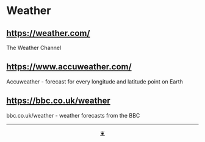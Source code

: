 # Weather


## https://weather.com/

The Weather Channel

## https://www.accuweather.com/

Accuweather - forecast for every longitude and latitude point on Earth

## https://bbc.co.uk/weather

bbc.co.uk/weather - weather forecasts from the BBC


***

<center title="Hello! Click me to go up to the top" ><a class=aDingbat href=javascript:window.scrollTo(0,0);> ❦ </a></center>
